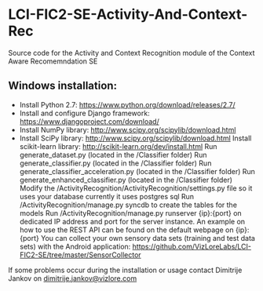 # LCI-FIC2-SE-Activity-And-Context-Rec
Source code for the Activity and Context Recognition module of the Context Aware Recomemndation SE

## Windows installation:

- Install Python 2.7: https://www.python.org/download/releases/2.7/
- Install and configure Django framework: https://www.djangoproject.com/download/
- Install NumPy library: http://www.scipy.org/scipylib/download.html
- Install SciPy library: http://www.scipy.org/scipylib/download.html
Install scikit-learn library: http://scikit-learn.org/dev/install.html
Run generate_dataset.py (located in the /Classifier folder)
Run generate_classifier.py (located in the /Classifier folder)
Run generate_classifier_acceleration.py (located in the /Classifier folder)
Run generate_enhanced_classifier.py (located in the /Classifier folder)
Modify the /ActivityRecognition/ActivityRecognition/settings.py file so it uses your database currently it uses postgres sql
Run /ActivityRecognition/manage.py syncdb to create the tables for the models
Run /ActivityRecognition/manage.py runserver {ip}:{port} on dedicated IP address and port for the server instance.
An example on how to use the REST API can be found on the default webpage on {ip}:{port}
You can collect your own sensory data sets (training and test data sets) with the Android application: https://github.com/VizLoreLabs/LCI-FIC2-SE/tree/master/SensorCollector

If some problems occur during the installation or usage contact Dimitrije Jankov on dimitrije.jankov@vizlore.com

